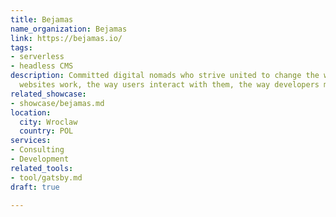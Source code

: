```yaml
---
title: Bejamas
name_organization: Bejamas
link: https://bejamas.io/
tags:
- serverless
- headless CMS
description: Committed digital nomads who strive united to change the way today's
  websites work, the way users interact with them, the way developers maintain them.
related_showcase:
- showcase/bejamas.md
location:
  city: Wroclaw
  country: POL
services:
- Consulting
- Development
related_tools:
- tool/gatsby.md
draft: true

---
```

